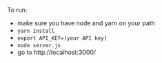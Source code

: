 To run:

- make sure you have node and yarn on your path
- `yarn install`
- `export API_KEY=[your API key]`
- `node server.js`
- go to http://localhost:3000/
